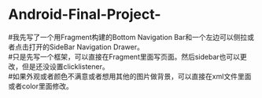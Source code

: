 # Android-Final-Project-
#我先写了一个用Fragment构建的Bottom Navigation Bar和一个左边可以侧拉或者点击打开的SideBar Navigation Drawer。    
#只是先写一个框架，可以直接在Fragment里面写页面。然后sidebar也可以更改，但是还没设置clicklistener。      
#如果外观或者颜色不满意或者想用其他的图片做背景，可以直接在xml文件里面或者color里面修改。
